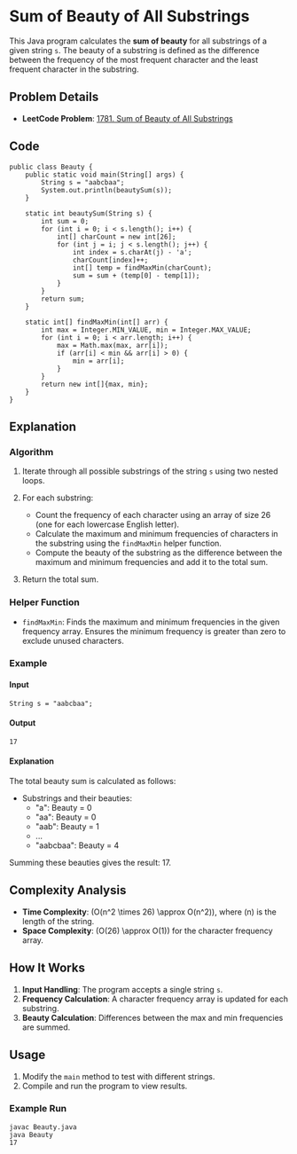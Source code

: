 # Sum of Beauty of All Substrings

This Java program calculates the **sum of beauty** for all substrings of a given string `s`. The beauty of a substring is defined as the difference between the frequency of the most frequent character and the least frequent character in the substring.

## Problem Details

- **LeetCode Problem**: [1781. Sum of Beauty of All Substrings](https://leetcode.com/problems/sum-of-beauty-of-all-substrings/description/)

## Code

```java[]
public class Beauty {
    public static void main(String[] args) {
        String s = "aabcbaa";
        System.out.println(beautySum(s));
    }

    static int beautySum(String s) {
        int sum = 0;
        for (int i = 0; i < s.length(); i++) {
            int[] charCount = new int[26];
            for (int j = i; j < s.length(); j++) {
                int index = s.charAt(j) - 'a';
                charCount[index]++;
                int[] temp = findMaxMin(charCount);
                sum = sum + (temp[0] - temp[1]);
            }
        }
        return sum;
    }

    static int[] findMaxMin(int[] arr) {
        int max = Integer.MIN_VALUE, min = Integer.MAX_VALUE;
        for (int i = 0; i < arr.length; i++) {
            max = Math.max(max, arr[i]);
            if (arr[i] < min && arr[i] > 0) {
                min = arr[i];
            }
        }
        return new int[]{max, min};
    }
}
```

## Explanation

### **Algorithm**
1. Iterate through all possible substrings of the string `s` using two nested loops.
2. For each substring:
    - Count the frequency of each character using an array of size 26 (one for each lowercase English letter).
    - Calculate the maximum and minimum frequencies of characters in the substring using the `findMaxMin` helper function.
    - Compute the beauty of the substring as the difference between the maximum and minimum frequencies and add it to the total sum.

3. Return the total sum.

### **Helper Function**
- `findMaxMin`: Finds the maximum and minimum frequencies in the given frequency array. Ensures the minimum frequency is greater than zero to exclude unused characters.

### **Example**
#### Input
```java[]
String s = "aabcbaa";
```
#### Output
```java[]
17
```
#### Explanation
The total beauty sum is calculated as follows:
- Substrings and their beauties:
    - "a": Beauty = 0
    - "aa": Beauty = 0
    - "aab": Beauty = 1
    - ...
    - "aabcbaa": Beauty = 4

Summing these beauties gives the result: 17.

## Complexity Analysis

- **Time Complexity**: \(O(n^2 \times 26) \approx O(n^2)\), where \(n\) is the length of the string.
- **Space Complexity**: \(O(26) \approx O(1)\) for the character frequency array.

## How It Works

1. **Input Handling**: The program accepts a single string `s`.
2. **Frequency Calculation**: A character frequency array is updated for each substring.
3. **Beauty Calculation**: Differences between the max and min frequencies are summed.

## Usage
1. Modify the `main` method to test with different strings.
2. Compile and run the program to view results.

### Example Run
```bash[]
javac Beauty.java
java Beauty
17
```
